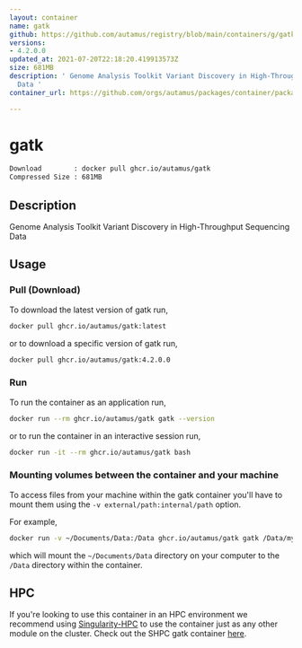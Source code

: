```yaml
---
layout: container
name: gatk
github: https://github.com/autamus/registry/blob/main/containers/g/gatk/spack.yaml
versions:
- 4.2.0.0
updated_at: 2021-07-20T22:18:20.419913573Z
size: 681MB
description: ' Genome Analysis Toolkit Variant Discovery in High-Throughput Sequencing
  Data '
container_url: https://github.com/orgs/autamus/packages/container/package/gatk

---
```

# gatk
```bash 
Download        : docker pull ghcr.io/autamus/gatk
Compressed Size : 681MB
```

## Description
 Genome Analysis Toolkit Variant Discovery in High-Throughput Sequencing Data 

## Usage
### Pull (Download)
To download the latest version of gatk run,

```bash
docker pull ghcr.io/autamus/gatk:latest
```

or to download a specific version of gatk run,

```bash
docker pull ghcr.io/autamus/gatk:4.2.0.0
```
### Run
To run the container as an application run,
```bash
docker run --rm ghcr.io/autamus/gatk gatk --version
```

or to run the container in an interactive session run,
```bash
docker run -it --rm ghcr.io/autamus/gatk bash
```

### Mounting volumes between the container and your machine
To access files from your machine within the gatk container you'll have to mount them using the `-v external/path:internal/path` option.

For example,
```bash
docker run -v ~/Documents/Data:/Data ghcr.io/autamus/gatk gatk /Data/myData.csv
```
which will mount the `~/Documents/Data` directory on your computer to the `/Data` directory within the container.

## HPC
If you're looking to use this container in an HPC environment we recommend using [Singularity-HPC](https://singularity-hpc.readthedocs.io) to use the container just as any other module on the cluster. Check out the SHPC gatk container [here](https://singularityhub.github.io/singularity-hpc/r/ghcr.io-autamus-gatk/).